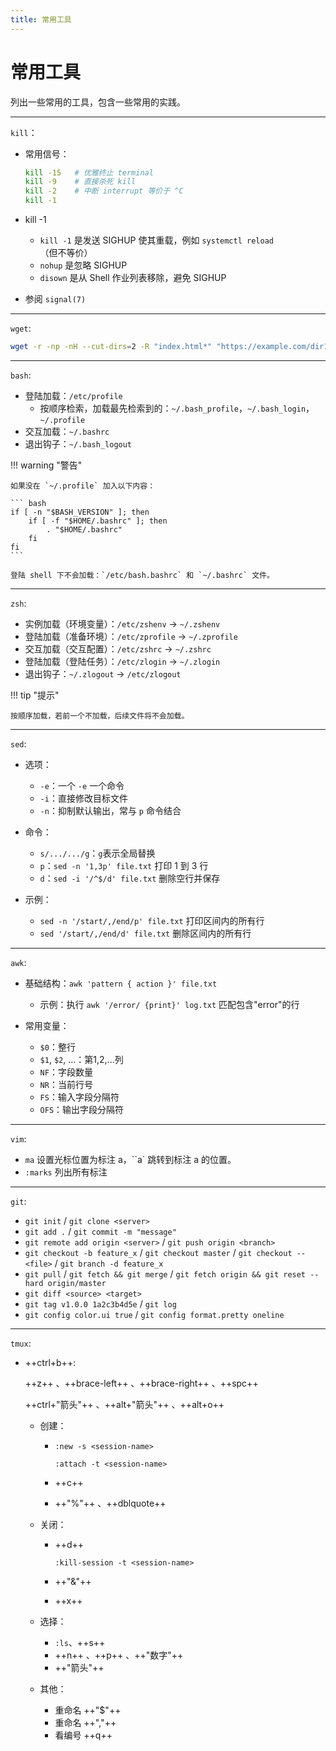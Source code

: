 ```yaml
---
title: 常用工具
---
```


常用工具
========

列出一些常用的工具，包含一些常用的实践。

---

`kill`：

-   常用信号： 
    ``` bash
    kill -15   # 优雅终止 terminal  
    kill -9    # 直接杀死 kill
    kill -2    # 中断 interrupt 等价于 ^C
    kill -1    
    ```

-   kill -1

    -   `kill -1` 是发送 SIGHUP 使其重载，例如 `systemctl reload`（但不等价）
    -   `nohup` 是忽略 SIGHUP
    -   `disown` 是从 Shell 作业列表移除，避免 SIGHUP

-   参阅 `signal(7)`

---

`wget`: 

``` bash
wget -r -np -nH --cut-dirs=2 -R "index.html*" "https://example.com/dir1/dir2/files/"
```

---

`bash`:

-   登陆加载：`/etc/profile`
    -   按顺序检索，加载最先检索到的：`~/.bash_profile`，`~/.bash_login`，`~/.profile`
-   交互加载：`~/.bashrc`
-   退出钩子：`~/.bash_logout`

!!! warning "警告"

    如果没在 `~/.profile` 加入以下内容：
    
    ``` bash
    if [ -n "$BASH_VERSION" ]; then
        if [ -f "$HOME/.bashrc" ]; then
            . "$HOME/.bashrc"
        fi
    fi
    ```

    登陆 shell 下不会加载：`/etc/bash.bashrc` 和 `~/.bashrc` 文件。

---

`zsh`:

-   实例加载（环境变量）：`/etc/zshenv` -> `~/.zshenv`
-   登陆加载（准备环境）：`/etc/zprofile` -> `~/.zprofile`
-   交互加载（交互配置）：`/etc/zshrc` -> `~/.zshrc`
-   登陆加载（登陆任务）：`/etc/zlogin` -> `~/.zlogin`
-   退出钩子：`~/.zlogout` -> `/etc/zlogout`

!!! tip "提示"

    按顺序加载，若前一个不加载，后续文件将不会加载。

---

`sed`:

-   选项：

    -   `-e`：一个 `-e` 一个命令
    -   `-i`：直接修改目标文件
    -   `-n`：抑制默认输出，常与 `p` 命令结合

-   命令：

    -   `s/.../.../g`：`g`表示全局替换
    -   `p`：`sed -n '1,3p' file.txt` 打印 1 到 3 行
    -   `d`：`sed -i '/^$/d' file.txt` 删除空行并保存

-   示例：

    -   `sed -n '/start/,/end/p' file.txt` 打印区间内的所有行
    -   `sed '/start/,/end/d' file.txt` 删除区间内的所有行

---

`awk`:

-   基础结构：`awk 'pattern { action }' file.txt`

    -   示例：执行 `awk '/error/ {print}' log.txt` 匹配包含"error"的行 

-   常用变量：

    -   `$0`：整行
    -   `$1`, `$2`, ...：第1,2,...列
    -   `NF`：字段数量
    -   `NR`：当前行号
    -   `FS`：输入字段分隔符
    -   `OFS`：输出字段分隔符

---

`vim`:

-   `ma` 设置光标位置为标注 a，``a` 跳转到标注 a 的位置。
-   `:marks` 列出所有标注

---

`git`:

-   `git init` / `git clone <server>`
-   `git add .` / `git commit -m "message"`
-   `git remote add origin <server>` / `git push origin <branch>` 
-   `git checkout -b feature_x` / `git checkout master` / `git checkout -- <file>` / `git branch -d feature_x`
-   `git pull` / `git fetch && git merge` / `git fetch origin && git reset --hard origin/master`
-   `git diff <source> <target>`
-   `git tag v1.0.0 1a2c3b4d5e` / `git log`
-   `git config color.ui true` / `git config format.pretty oneline`

---

`tmux`: 

-   ++ctrl+b++: 

    ++z++ 、++brace-left++ 、++brace-right++ 、++spc++

    ++ctrl+"箭头"++ 、++alt+"箭头"++ 、++alt+o++

    <div class="grid cards" markdown>
    
    -   创建：
        -   `:new -s <session-name>`

            `:attach -t <session-name>`

        -   ++c++ 
        -   ++"%"++ 、++dblquote++
    
    -   关闭：
        -   ++d++

            `:kill-session -t <session-name>`

        -   ++"&"++
        -   ++x++
    
    -   选择：
        -   `:ls`、++s++
        -   ++n++ 、++p++ 、++"数字"++
        -   ++"箭头"++
    
    -   其他：
        -   重命名 ++"$"++
        -   重命名 ++","++
        -   看编号 ++q++

    
    </div>
